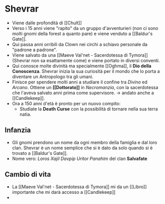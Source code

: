# Shevrar

- Viene dalle profondità di [[Chult]]
- Verso i 15 anni viene "rapito" da un gruppo d'avventurieri (non ci sono molti gnomi della forest a quanto pare) e viene venduto a [[Baldur's Gate]].
- Qui passa anni orribili da Clown nei circhi a schiavo personale da "padrone a padrone".
- Viene salvato da una [[Maeve Val'net - Sacerdotessa di Tymora]] (Shevrar non sa esattamente come) e viene portato in diversi conventi.
- Qui conosce molte divinità ma specialmente [[Oghma]], il **Dio della Conoscenza**. Shevrar inizia la sua curiosità per il mondo che lo porta a diventare un Antropologo tra gli umani.
- Finisce per spendere molti anni a studiare il confine tra _Divino_ ed _Arcano_. Ottiene un **[[Dottorato]]** in _Necromanzia_, con la sacerdotessa che l'aveva salvato anni prima come supervisore. -> andato anche a [[Candlekeep]].
- Ora a 150 anni d'età è pronto per un nuovo compito:
	- Studiate la **Death Curse** con la possibilità di tornare nella sua terra natia.

## Infanzia
- Gli gnomi prendono un nome da ogni membro della famiglia e dal loro clan. Shevrar è un nome semplice che si è dato da solo quando si è trovato a [[Baldur's Gate]].
- Nome vero: _Loros Xajil Davpip Uritor Panahim_ del clan **Salvafate**

## Cambio di vita
- La [[Maeve Val'net - Sacerdotessa di Tymora]] mi da un [[Libro]] importante che mi darà accesso a [[Candlekeep]]
- 

